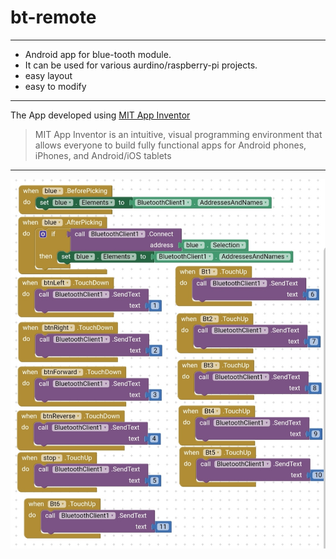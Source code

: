 # bt-remote
***
* Android app for blue-tooth module.
* It can be used for various aurdino/raspberry-pi projects.
* easy layout
* easy to modify
***
The App developed using [MIT App Inventor](https://appinventor.mit.edu/)
>MIT App Inventor is an intuitive, visual programming environment that allows everyone to build fully functional apps for Android phones, iPhones, and Android/iOS tablets
---

![](https://github.com/AbhiAravind/bt-remote/blob/main/Blocks.jpg)
![]()
